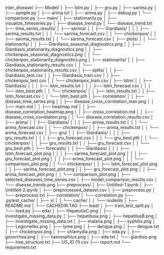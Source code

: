 
inter_disease/
├── Model/
│ ├── lstm.py
│ ├── gru.py
│ ├── sarima.py
│ ├── sample.py
│ ├── arima.txt
│ ├── arima.py
│ ├── debug.py
│ └── comparison.py
├── main/
│ ├── stationarity.py
│ ├── visualize_timeseries.py
│ ├── disease_trend.py
│ └── disease_trend.txt
├── time_series_results/
│ ├── sarima/
│ │ ├── Giardiasis/
│ │ │ ├── sarima_results.txt
│ │ │ └── sarima_forecast.csv
│ │ └── chickenpox/
│ │ ├── sarima_results.txt
│ │ └── sarima_forecast.csv
│ ├── plots/
│ │ └── stationarity/
│ │ ├── Giardiasis_seasonal_diagnostics.png
│ │ ├── Giardiasis_stationarity_diagnostics.png
│ │ ├── chickenpox_seasonal_diagnostics.png
│ │ └── chickenpox_stationarity_diagnostics.png
│ ├── stationarity/
│ │ ├── Giardiasis_stationarity_results.csv
│ │ └── chickenpox_stationarity_results.csv
│ ├── splits/
│ │ ├── Giardiasis_test.csv
│ │ ├── Giardiasis_train.csv
│ │ ├── chickenpox_test.csv
│ │ └── chickenpox_train.csv
│ ├── lstm/
│ │ ├── Giardiasis/
│ │ │ ├── lstm_results.txt
│ │ │ ├── lstm_forecast.csv
│ │ │ └── lstm_best.pth
│ │ └── chickenpox/
│ │ ├── lstm_results.txt
│ │ ├── lstm_forecast.csv
│ │ └── lstm_best.pth
│ ├── correlation/
│ │ ├── disease_time_series.png
│ │ ├── disease_cross_correlation_max.png
│ │ ├── main.md
│ │ ├── heatmap.md
│ │ ├── disease_correlation_heatmap.png
│ │ ├── cross_correlation.md
│ │ ├── disease_cross_correlation.png
│ │ └── disease_correlation_results.csv
│ ├── arima/
│ │ ├── Giardiasis/
│ │ │ ├── arima_results.txt
│ │ │ └── arima_forecast.csv
│ │ └── chickenpox/
│ │ ├── arima_results.txt
│ │ └── arima_forecast.csv
│ ├── gru/
│ │ ├── Giardiasis/
│ │ │ ├── gru_results.txt
│ │ │ ├── gru_forecast.csv
│ │ │ └── gru_best.pth
│ │ └── chickenpox/
│ │ ├── gru_results.txt
│ │ ├── gru_forecast.csv
│ │ └── gru_best.pth
│ ├── forecasts/
│ │ ├── Giardiasis/
│ │ │ ├── lstm_forecast_plot.png
│ │ │ ├── sarima_forecast_plot.png
│ │ │ ├── gru_forecast_plot.png
│ │ │ ├── arima_forecast_plot.png
│ │ │ └── comparison_plot.png
│ │ └── chickenpox/
│ │ ├── lstm_forecast_plot.png
│ │ ├── sarima_forecast_plot.png
│ │ ├── gru_forecast_plot.png
│ │ ├── arima_forecast_plot.png
│ │ └── comparison_plot.png
│ ├── selected_diseases_time_series.csv
│ ├── model_comparison_results.csv
│ └── disease_trends.png
├── preprocess/
│ ├── Untitled-1.ipynb
│ ├── Untitled-2.ipynb
│ ├── preprocessed_dataset.csv
│ ├── preprocess.py
│ └── preprocess.txt
├── correlation/
│ └── correlation.py
├── .pytest_cache/
│ ├── v/
│ │ └── cache/
│ │ └── nodeids
│ ├── README.md
│ └── CACHEDIR.TAG
├── load/
│ ├── train_test_split.py
│ └── load.py
├── eda/
│ ├── HepatutisC.png
│ ├── investigate_missing_data.py
│ ├── hepatitusa.png
│ ├── hepatitusB.png
│ ├── investigate_missing_data.txt
│ ├── malaria.png
│ ├── syphilis.png
│ ├── Legionelles.png
│ ├── lyme.png
│ ├── dengue.png
│ ├── dengue.txt
│ ├── chickenpox.png
│ ├── chlamydia.png
│ ├── eda.py
│ ├── gonorrhea.png
│ ├── haemophilus.png
│ ├── eda.txt
│ └── giardisis.png
├── tree_structure.txt
├── US_ID (1).csv
├── report.md
└── requirement.txt

